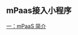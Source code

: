  ## mPaas接入小程序

[一：mPaaS 简介](https://gitee.com/ylyk/technology-share/blob/master/mPaas/mPaasIntroduction.md)

